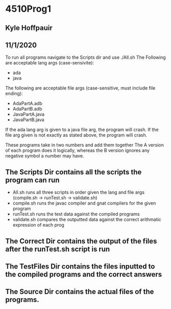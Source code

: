 # 4510Prog1
## Kyle Hoffpauir
## 11/1/2020

To run all programs navigate to the Scripts dir and use ./All.sh <lang> <file>
The Following are acceptable lang args (case-sensivite):
- ada
- java

The following are acceptable file args (case-sensitive, must include file ending):
- AdaPartA.adb
- AdaPartB.adb
- JavaPartA.java
- JavaPartB.java

If the ada lang arg is given to a java file arg, the program will crash.
If the file arg given is not exactly as stated above, the program will crash.

These programs take in two numbers and add them together
The A version of each program does it logically, whereas the B version ignores any negative symbol a number may have.

## The Scripts Dir contains all the scripts the program can run
- All.sh runs all three scripts in order given the lang and file args (compile.sh -> runTest.sh -> validate.sh)
- compile.sh runs the javac compiler and gnat compilers for the given program 
- runTest.sh runs the test data against the compiled programs
- validate.sh compares the outputted data against the correct arithmatic expression of each prog

## The Correct Dir contains the output of the files after the runTest.sh script is run

## The TestFiles Dir contains the files inputted to the compiled programs and the correct answers

## The Source Dir contains the actual files of the programs.

